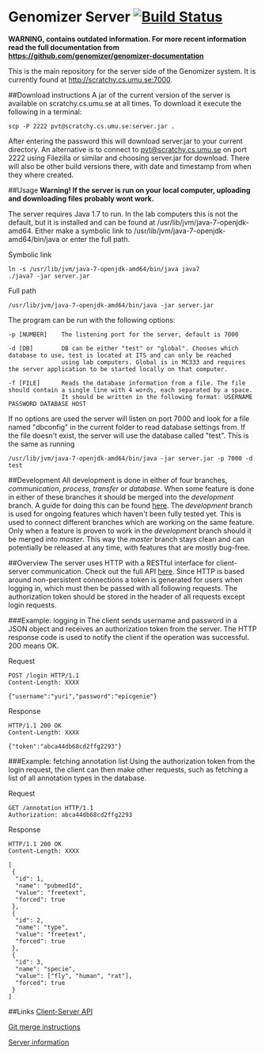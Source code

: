 Genomizer Server [![Build Status](https://secure.travis-ci.org/genomizer/genomizer-server.svg?branch=master)](http://travis-ci.org/genomizer/genomizer-server)
===================

**WARNING, contains outdated information. For more recent information read the full documentation from https://github.com/genomizer/genomizer-documentation**

This is the main repository for the server side of the Genomizer system. It is currently found
at http://scratchy.cs.umu.se:7000.

##Download instructions
A jar of the current version of the server is available on scratchy.cs.umu.se at all times. To download it execute the following in
a terminal:

    scp -P 2222 pvt@scratchy.cs.umu.se:server.jar .
    
After entering the password this will download server.jar to your current directory. An alternative is to connect to 
pvt@scratchy.cs.umu.se on port 2222
using Filezilla or similar and choosing server.jar for download. There will also be other build versions there, with date and timestamp
from when they where created.

##Usage
**Warning! If the server is run on your local computer, uploading and downloading files probably wont work.**

The server requires Java 1.7 to run. In the lab computers this is not the default, but it is installed and can be found at
/usr/lib/jvm/java-7-openjdk-amd64. Either make a symbolic link to /usr/lib/jvm/java-7-openjdk-amd64/bin/java or enter the full path.

Symbolic link

    ln -s /usr/lib/jvm/java-7-openjdk-amd64/bin/java java7
    ./java7 -jar server.jar
Full path

    /usr/lib/jvm/java-7-openjdk-amd64/bin/java -jar server.jar

The program can be run with the following options:

    -p [NUMBER]    The listening port for the server, default is 7000
    
    -d [DB]        DB can be either "test" or "global". Chooses which database to use, test is located at ITS and can only be reached
                   using lab computers. Global is in MC333 and requires the server application to be started locally on that computer.
                   
    -f [FILE]      Reads the database information from a file. The file should contain a single line with 4 words, each separated by a space.
                   It should be written in the following format: USERNAME PASSWORD DATABASE HOST

If no options are used the server will listen on port 7000 and look for a file named "dbconfig" in the current folder
to read database settings from. If the file doesn't exist, the server will use the database called "test". This is the same as running

    /usr/lib/jvm/java-7-openjdk-amd64/bin/java -jar server.jar -p 7000 -d test

##Development
All development is done in either of four branches, *communication*, *process*, *transfer* or *database*. When some feature
is done in either of these branches it should be merged into the *development* branch.
A guide for doing this can be found [here](https://github.com/genomizer/genomizer-server/wiki/Merging-in-Git). The *development* 
branch is used for ongoing
features which haven't been fully tested yet. This is used to connect different branches which are working on the same feature.
Only when a feature is proven to work in the *development* branch should it be merged into *master*. This way
the *master* branch stays clean and can potentially be released at any time, with features that are mostly bug-free.

##Overview
The server uses HTTP with a RESTful interface
for client-server communication. Check out the full API [here](http://docs.genomizer.apiary.io/).
Since HTTP is based around non-persistent connections a token is generated for users when logging in, which must
then be passed with all following requests. The authorization token should be stored in the header of all requests
except login requests.

###Example: logging in
The client sends username and password in a JSON object and receives an authorization token from the server.
The HTTP response code is used to notify the client if the operation was successful. 200 means OK.

Request

    POST /login HTTP/1.1
    Content-Length: XXXX
    
    {"username":"yuri","password":"epicgenie"}

Response

    HTTP/1.1 200 OK
    Content-Length: XXXX

    {"token":"abca44db68cd2ffg2293"}

###Example:  fetching annotation list
Using the authorization token from the login request, the client can then make other requests, such as fetching a list
of all annotation types in the database.

Request

    GET /annotation HTTP/1.1
    Authorization: abca44db68cd2ffg2293

Response

    HTTP/1.1 200 OK
    Content-Length: XXXX

    [
     {
      "id": 1, 
      "name": "pubmedId",
      "value": "freetext",
      "forced": true
     }, 
     {
      "id": 2,
      "name": "type",
      "value": "freetext",
      "forced": true
     },
     {
      "id": 3,
      "name": "specie",
      "value": ["fly", "human", "rat"],
      "forced": true
     }
    ]

##Links
[Client-Server API](http://docs.genomizer.apiary.io/)

[Git merge instructions](https://github.com/genomizer/genomizer-server/wiki/Merging-in-Git)

[Server information](http://scratchy.cs.umu.se:8000/admin/server.html)

